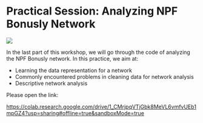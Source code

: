 Practical Session: Analyzing NPF Bonusly Network
======
![](http://blog.jostle.me/hubfs/bonusly16x9.png)


In the last part of this workshop, we will go through the code of analyzing the NPF Bonusly network. In this practice, we aim at:
- Learning the data representation for a network
- Commonly encountered problems in cleaning data for network analysis
- Descriptive network analysis

Please open the link: 


https://colab.research.google.com/drive/1_CMrjpqVTjGbk8MeVL6vmfvUEb1mpGZ4?usp=sharing#offline=true&sandboxMode=true


